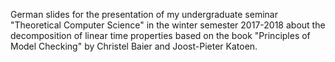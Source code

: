 German slides for the presentation of my undergraduate seminar "Theoretical
Computer Science" in the winter semester 2017-2018 about the decomposition of
linear time properties based on the book "Principles of Model Checking" by
Christel Baier and Joost-Pieter Katoen.
